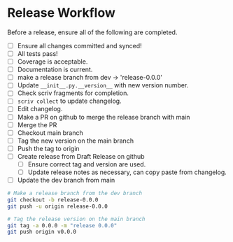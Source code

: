 # Release Workflow

Before a release, ensure all of the following are completed.

- [ ] Ensure all changes committed and synced!
- [ ] All tests pass!
- [ ] Coverage is acceptable.
- [ ] Documentation is current.
- [ ] make a release branch from dev -> 'release-0.0.0'
- [ ] Update ```__init__.py.__version__``` with new version number.
- [ ] Check scriv fragments for completion.
- [ ] ```scriv collect``` to update changelog.
- [ ] Edit changelog.
- [ ] Make a PR on github to merge the release branch with main
- [ ] Merge the PR
- [ ] Checkout main branch
- [ ] Tag the new version on the main branch
- [ ] Push the tag to origin
- [ ] Create release from Draft Release on github
  - [ ] Ensure correct tag and version are used.
  - [ ] Update release notes as necessary, can copy paste from changelog.
- [ ] Update the dev branch from main

```bash
# Make a release branch from the dev branch
git checkout -b release-0.0.0
git push -u origin release-0.0.0

# Tag the release version on the main branch
git tag -a 0.0.0 -m "release 0.0.0"
git push origin v0.0.0
```
